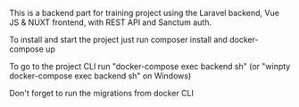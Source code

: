 This is a backend part for training project using the Laravel backend, Vue JS & NUXT frontend, with REST API and Sanctum auth.

To install and start the project just run composer install and docker-compose up

To go to the project CLI run "docker-compose exec backend sh" (or "winpty docker-compose exec backend sh" on Windows)

Don't forget to run the migrations from docker CLI
